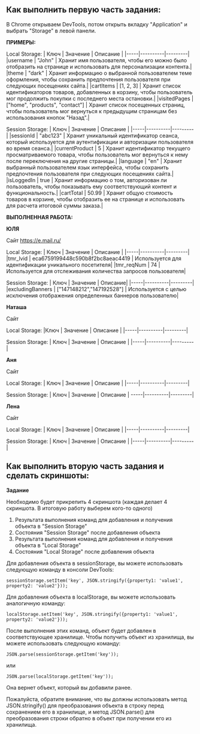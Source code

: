 ## Как выполнить первую часть задания:

В Chrome открываем DevTools, потом открыть вкладку "Application" и выбрать "Storage" в левой панели. 

**ПРИМЕРЫ:** 

Local Storage:
| Ключ | Значение | Описание |
|-----|----------|---------|
|username | "John" | Хранит имя пользователя, чтобы его можно было отобразить на странице и использовать для персонализации контента.|
|theme | "dark" | Хранит информацию о выбранной пользователем теме оформления, чтобы сохранить предпочтения пользователя при следующих посещениях сайта.|
|cartItems | [1, 2, 3] | Хранит список идентификаторов товаров, добавленных в корзину, чтобы пользователь мог продолжить покупки с последнего места остановки.|
|visitedPages | ["home", "products", "contact"] | Хранит список посещенных страниц, чтобы пользователь мог вернуться к предыдущим страницам без использования кнопок "Назад".|

Session Storage:
| Ключ | Значение | Описание |
|-----|----------|---------|
|sessionId | "abc123" | Хранит уникальный идентификатор сеанса, который используется для аутентификации и авторизации пользователя во время сеанса.|
|currentProduct | 5 | Хранит идентификатор текущего просматриваемого товара, чтобы пользователь мог вернуться к нему после переключения на другие страницы.|
|language | "en" | Хранит выбранный пользователем язык интерфейса, чтобы сохранить предпочтения пользователя при следующих посещениях сайта.|
|isLoggedIn | true | Хранит информацию о том, авторизован ли пользователь, чтобы показывать ему соответствующий контент и функциональность.|
|cartTotal | 50.99 | Хранит общую стоимость товаров в корзине, чтобы отобразить ее на странице и использовать для расчета итоговой суммы заказа.|

**ВЫПОЛНЕННАЯ РАБОТА:**

**ЮЛЯ**

Сайт https://e.mail.ru/

Local Storage:
| Ключ | Значение | Описание |
|-----|----------|---------|
|tmr_lvid | eca6759199448c590b8f2bc8aeac4419 | Используется для идентификации уникального посетителя|
|tmr_reqNum | 74 | Используется для отслеживания количества запросов пользователя|

Session Storage:
| Ключ | Значение | Описание|
|-----|----------|---------|
|excludingBanners | 	["147148212","147192528"] | Используется с целью исключения отображения определенных баннеров пользователю|

**Наташа**

Сайт

Local Storage:
|Ключ | Значение | Описание |
|-----|----------|---------|

Session Storage:
| Ключ | Значение | Описание |
|-----|----------|---------|

**Аня**

Сайт

Local Storage:
| Ключ | Значение | Описание |
|-----|----------|---------|

Session Storage:
| Ключ | Значение | Описание |
-----|----------|---------|

**Лена**

Сайт

Local Storage:
| Ключ | Значение | Описание |
|-----|----------|---------|

Session Storage:
| Ключ | Значение | Описание |
|-----|----------|---------|

## Как выполнить вторую часть задания и сделать скриншоты:

**Задание**

Необходимо будет прикрепить 4 скриншота (каждая делает 4 скриншота. В итоговую работу выберем кого-то одного)

1. Результата выполнения команд для добавления и получения объекта в "Session Storage"
2. Состояния "Session Storage" после добавления объекта
3. Результата выполнения команд для добавления и получения объекта в "Local Storage"
4. Состояния "Local Storage" после добавления объекта 

Для добавления объекта в sessionStorage, вы можете использовать следующую команду в консоли DevTools:
```
sessionStorage.setItem('key', JSON.stringify({property1: 'value1', property2: 'value2'}));
```

Для добавления объекта в localStorage, вы можете использовать аналогичную команду:
```
localStorage.setItem('key', JSON.stringify({property1: 'value1', property2: 'value2'}));
```

После выполнения этих команд, объект будет добавлен в соответствующее хранилище. Чтобы получить объект из хранилища, вы можете использовать следующую команду:
```
JSON.parse(sessionStorage.getItem('key'));
```

или
```
JSON.parse(localStorage.getItem('key'));
```

Она вернет объект, который вы добавили ранее.

Пожалуйста, обратите внимание, что вы должны использовать метод JSON.stringify() для преобразования объекта в строку перед сохранением его в хранилище, и метод JSON.parse() для преобразования строки обратно в объект при получении его из хранилища.